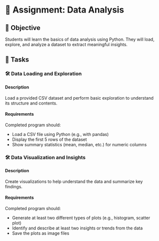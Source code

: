 # 📘 Assignment: Data Analysis

## 🎯 Objective

Students will learn the basics of data analysis using Python. They will load, explore, and analyze a dataset to extract meaningful insights.

## 📝 Tasks

### 🛠️ Data Loading and Exploration

#### Description
Load a provided CSV dataset and perform basic exploration to understand its structure and contents.

#### Requirements
Completed program should:

- Load a CSV file using Python (e.g., with pandas)
- Display the first 5 rows of the dataset
- Show summary statistics (mean, median, etc.) for numeric columns


### 🛠️ Data Visualization and Insights

#### Description
Create visualizations to help understand the data and summarize key findings.

#### Requirements
Completed program should:

- Generate at least two different types of plots (e.g., histogram, scatter plot)
- Identify and describe at least two insights or trends from the data
- Save the plots as image files
